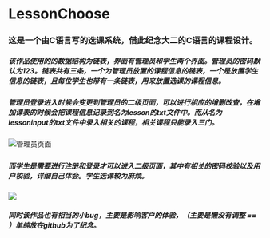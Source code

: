 # LessonChoose

### 这是一个由C语言写的选课系统，借此纪念大二的C语言的课程设计。

#####          该作品使用的的数据结构为链表，界面有管理员和学生两个界面。管理员的密码默认为123。链表共有三条，一个为管理员放置的课程信息的链表，一个是放置学生信息的链表，且每位学生也带有一条链表，用来放置选课的课程信息。

#####           管理员登录进入时候会变更到管理员的二级页面，可以进行相应的增删改查，在增加课表的时候会把课程信息记录到名为lesson的txt文件中。而从名为lessoninput的txt文件中录入相关的课程，相关课程只能录入三门。

![管理员页面](C:\Users\小朋友\Desktop\1610873041(1).png)

#####           



#####          而学生是需要进行注册和登录才可以进入二级页面，其中有相关的密码校验以及用户校验，详细自己体会。学生选课较为麻烦。





![](C:\Users\小朋友\Desktop\1610874939(1).png)







#####  同时该作品也有相当的小bug，主要是影响客户的体验，（主要是懒没有调整 == ）单纯放在github为了纪念。